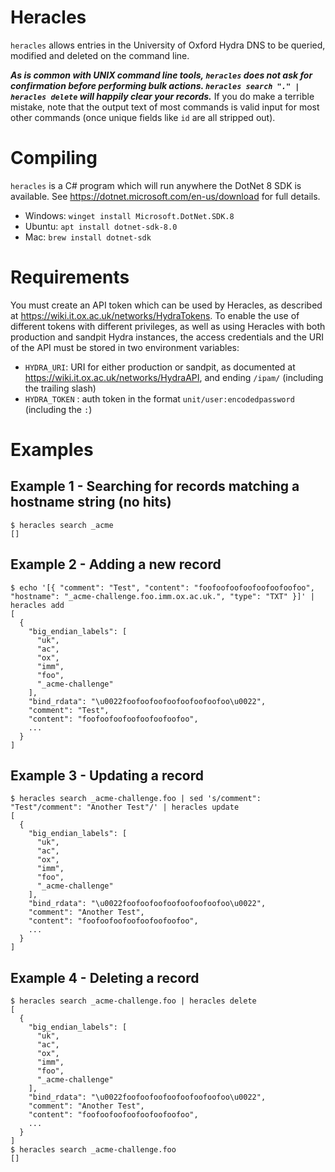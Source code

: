 # Heracles

`heracles` allows entries in the University of Oxford Hydra DNS to be queried, modified and deleted on the command line.

***As is common with UNIX command line tools, `heracles` does not ask for confirmation before performing bulk actions. `heracles search "." | heracles delete` will happily clear your records.*** If you do make a terrible mistake, note that the output text of most commands is valid input for most other commands (once unique fields like `id` are all stripped out).

# Compiling

`heracles` is a C# program which will run anywhere the DotNet 8 SDK is available. See https://dotnet.microsoft.com/en-us/download for full details.

- Windows: `winget install Microsoft.DotNet.SDK.8`
- Ubuntu: `apt install dotnet-sdk-8.0`
- Mac: `brew install dotnet-sdk`

# Requirements

You must create an API token which can be used by Heracles, as described at https://wiki.it.ox.ac.uk/networks/HydraTokens. To enable the use of different tokens with different privileges, as well as using Heracles with both production and sandpit Hydra instances, the access credentials and the URI of the API must be stored in two environment variables:

- `HYDRA_URI`: URI for either production or sandpit, as documented at https://wiki.it.ox.ac.uk/networks/HydraAPI, and ending `/ipam/` (including the trailing slash)
- `HYDRA_TOKEN` : auth token in the format `unit/user:encodedpassword` (including the `:`)

# Examples

## Example 1 - Searching for records matching a hostname string (no hits)

```
$ heracles search _acme
[]
```

## Example 2 - Adding a new record

```
$ echo '[{ "comment": "Test", "content": "foofoofoofoofoofoofoofoo", "hostname": "_acme-challenge.foo.imm.ox.ac.uk.", "type": "TXT" }]' | heracles add
[
  {
    "big_endian_labels": [
      "uk",
      "ac",
      "ox",
      "imm",
      "foo",
      "_acme-challenge"
    ],
    "bind_rdata": "\u0022foofoofoofoofoofoofoofoo\u0022",
    "comment": "Test",
    "content": "foofoofoofoofoofoofoofoo",
    ...
  }
]
```

## Example 3 - Updating a record

```
$ heracles search _acme-challenge.foo | sed 's/comment": "Test"/comment": "Another Test"/' | heracles update
[
  {
    "big_endian_labels": [
      "uk",
      "ac",
      "ox",
      "imm",
      "foo",
      "_acme-challenge"
    ],
    "bind_rdata": "\u0022foofoofoofoofoofoofoofoo\u0022",
    "comment": "Another Test",
    "content": "foofoofoofoofoofoofoofoo",
    ...
  }
]
```

## Example 4 - Deleting a record
```
$ heracles search _acme-challenge.foo | heracles delete
[
  {
    "big_endian_labels": [
      "uk",
      "ac",
      "ox",
      "imm",
      "foo",
      "_acme-challenge"
    ],
    "bind_rdata": "\u0022foofoofoofoofoofoofoofoo\u0022",
    "comment": "Another Test",
    "content": "foofoofoofoofoofoofoofoo",
    ...
  }
]
$ heracles search _acme-challenge.foo
[]
```
